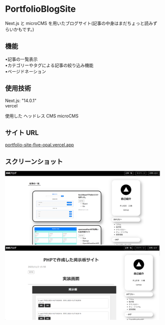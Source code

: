 # PortfolioBlogSite

Next.js と microCMS を用いたブログサイト(記事の中身はまだちょっと読みずらいかもです。)

## 機能

•記事の一覧表示    
•カテゴリーやタグによる記事の絞り込み機能    
•ページドネーション    

## 使用技術

Next.js: "14.0.1"  
vercel

使用した ヘッドレス CMS
microCMS

## サイト URL

[portfolio-site-five-opal.vercel.app](https://portfolio-site-five-opal.vercel.app/)

## スクリーンショット

![スクリーンショット](/screenshots/screenshot1.png)
![スクリーンショット](/screenshots/screenshot2.png)
